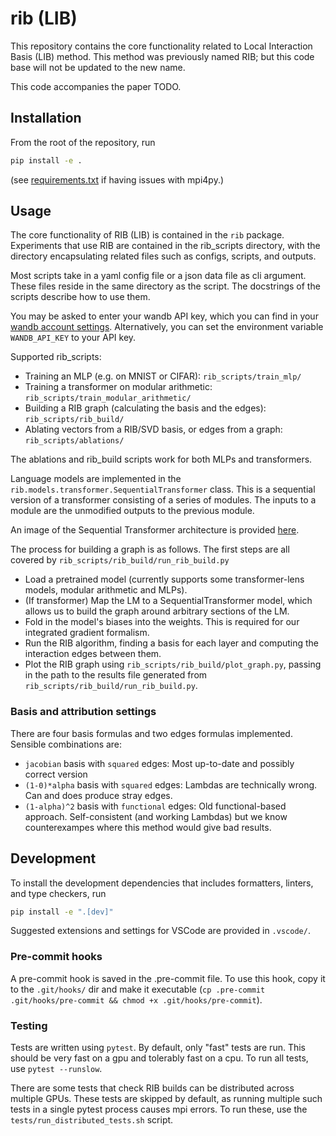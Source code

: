 # rib (LIB)

This repository contains the core functionality related to Local Interaction Basis (LIB) method.
This method was previously named RIB; but this code base will not be updated to the new name.

This code accompanies the paper TODO.

## Installation

From the root of the repository, run

```bash
pip install -e .
```
(see [requirements.txt](/requirements.txt) if having issues with mpi4py.)

## Usage

The core functionality of RIB (LIB) is contained in the `rib` package. Experiments that use RIB are
contained in the rib_scripts directory, with the directory encapsulating related files such as
configs, scripts, and outputs.

Most scripts take in a yaml config file or a json data file as cli argument. These files reside in
the same directory as the script. The docstrings of the scripts describe how to use them.

You may be asked to enter your wandb API key, which you can find in your
[wandb account settings](https://wandb.ai/settings). Alternatively, you can set the environment
variable `WANDB_API_KEY` to your API key.

Supported rib_scripts:

- Training an MLP (e.g. on MNIST or CIFAR): `rib_scripts/train_mlp/`
- Training a transformer on modular arithmetic: `rib_scripts/train_modular_arithmetic/`
- Building a RIB graph (calculating the basis and the edges): `rib_scripts/rib_build/`
- Ablating vectors from a RIB/SVD basis, or edges from a graph: `rib_scripts/ablations/`

The ablations and rib_build scripts work for both MLPs and transformers.

Language models are implemented in the `rib.models.transformer.SequentialTransformer` class. This
is a sequential version of a transformer consisting of a series of modules. The inputs to a module
are the unmodified outputs to the previous module.

An image of the Sequential Transformer architecture is provided [here](docs/SequentialTransformer.drawio.png).

The process for building a graph is as follows. The first steps are all covered by `rib_scripts/rib_build/run_rib_build.py`
- Load a pretrained model (currently supports some transformer-lens models, modular arithmetic and MLPs).
- (If transformer) Map the LM to a SequentialTransformer model, which allows us to build the graph
around arbitrary sections of the LM.
- Fold in the model's biases into the weights. This is required for our integrated gradient formalism.
- Run the RIB algorithm, finding a basis for each layer and computing the interaction edges between them.
- Plot the RIB graph using `rib_scripts/rib_build/plot_graph.py`, passing in the path to the
results file generated from `rib_scripts/rib_build/run_rib_build.py`.

### Basis and attribution settings

There are four basis formulas and two edges formulas implemented. Sensible combinations are:
* `jacobian` basis with `squared` edges: Most up-to-date and possibly correct version
* `(1-0)*alpha` basis with `squared` edges: Lambdas are technically wrong. Can and does produce stray edges.
* `(1-alpha)^2` basis with `functional` edges: Old functional-based approach. Self-consistent (and
  working Lambdas) but we know counterexampes where this method would give bad results.

## Development

To install the development dependencies that includes formatters, linters, and type checkers, run

```bash
pip install -e ".[dev]"
```

Suggested extensions and settings for VSCode are provided in `.vscode/`.

### Pre-commit hooks

A pre-commit hook is saved in the .pre-commit file. To use this hook, copy it to the `.git/hooks/`
dir and make it executable
(`cp .pre-commit .git/hooks/pre-commit && chmod +x .git/hooks/pre-commit`).


### Testing

Tests are written using `pytest`. By default, only "fast" tests are run. This should be very fast
on a gpu and tolerably fast on a cpu. To run all tests, use `pytest --runslow`.

There are some tests that check RIB builds can be distributed across multiple GPUs. These tests are
skipped by default, as running multiple such tests in a single pytest process causes mpi errors.
To run these, use the `tests/run_distributed_tests.sh` script.
